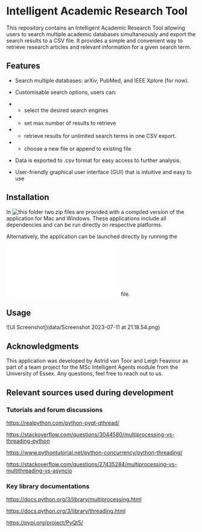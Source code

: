 # Intelligent Academic Research Tool 


This repository contains an Intelligent Academic Research Tool allowing users to search multiple academic 
databases simultaneously and export the search results to a CSV file. It provides a simple and convenient way 
to retrieve research articles and relevant information for a given search term. 


## Features
- Search multiple databases: arXiv, PubMed, and IEEE Xplore (for now).


- Customisable search options, users can: 
- - select the desired search engines 
- - set max number of results to retrieve 
- - retrieve results for unlimited search terms in one CSV export.
- - choose a new file or append to existing file


- Data is exported to .csv format for easy access to further analysis.


- User-friendly graphical user interface (GUI) that is intuitive and easy to use


## Installation

In ![this folder](code/individual/astrid/full-implementation/build_zips) two zip files are provided with a compiled version 
of the application for Mac and Windows. These applications include all dependencies and can be run directly on respective platforms.

Alternatively, the application can be launched directly by running the
![academic_search_ui.py](code/individual/astrid/full-implementation/academic_search_ui.py) file.



## Usage

![UI Screenshot](data/Screenshot 2023-07-11 at 21.18.54.png)


## Acknowledgments

This application was developed by Astrid van Toor and Leigh Feaviour as part of a team project for the MSc Intelligent 
Agents module from the University of Essex. Any questions, feel free to reach out to us. 



## Relevant sources used during development

### Tutorials and forum discussions

https://realpython.com/python-pyqt-qthread/

https://stackoverflow.com/questions/3044580/multiprocessing-vs-threading-python

https://www.pythontutorial.net/python-concurrency/python-threading/

https://stackoverflow.com/questions/27435284/multiprocessing-vs-multithreading-vs-asyncio 


### Key library documentations

https://docs.python.org/3/library/multiprocessing.html

https://docs.python.org/3/library/threading.html

https://pypi.org/project/PyQt5/
